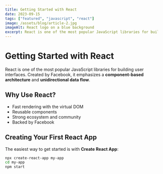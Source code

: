 ```yaml
---
title: Getting Started with React
date: 2023-09-15
tags: ["featured", "javascript", "react"]
image: /assets/blog/article-2.jpg
imageAlt: React logo on a blue background
excerpt: React is one of the most popular JavaScript libraries for building user interfaces. This guide walks you through the basics of creating your first React app and understanding key concepts like components and props.
---
```


# Getting Started with React

React is one of the most popular JavaScript libraries for building user interfaces. Created by Facebook, it emphasizes a **component-based architecture** and **unidirectional data flow**.

## Why Use React?

- Fast rendering with the virtual DOM
- Reusable components
- Strong ecosystem and community
- Backed by Facebook

## Creating Your First React App

The easiest way to get started is with **Create React App**:

```bash
npx create-react-app my-app
cd my-app
npm start
```
